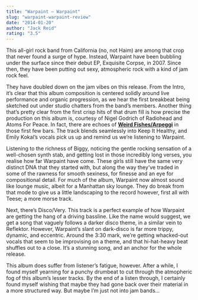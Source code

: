 ```yaml
---
title: "Warpaint – Warpaint"
slug: "warpaint-warpaint-review"
date: "2014-01-20"
author: "Jack Reid"
rating: "3.5"
---
```


This all-girl rock band from California (no, not Haim) are among that crop that never found a surge of hype. Instead, Warpaint have been bubbling under the surface since their debut EP, Exquisite Corpse, in 2007. Since then, they have been putting out sexy, atmospheric rock with a kind of jam rock feel.

They have doubled down on the jam vibes on this release. From the Intro, it’s clear that this album composition is centered solidly around live performance and organic progression, as we hear the first breakbeat being sketched out under studio chatters from the band’s members. Another thing that’s pretty clear from the first crisp hits of that drum fill is how precise the production on this album is, courtesy of Nigel Godrich of Radiohead and Atoms For Peace. In fact, there are echoes of **[Weird Fishes/Arpeggi](http://www.youtube.com/watch?v=pT90I7sZmNQ)** in those first few bars. The track blends seamlessly into Keep It Healthy, and Emily Kokal’s vocals pick us up and remind us we’re listening to Warpaint.

Listening to the richness of Biggy, noticing the gentle rocking sensation of a well-chosen synth stab, and getting lost in those incredibly long verses, you realise how far Warpaint have come. These girls still have the same very distinct DNA that they started with, but along the way they’ve traded in some of the rawness for smooth sexiness, for finesse and an eye for compositional detail. For much of the album, Warpaint now almost sound like lounge music, albeit for a Manhattan sky lounge. They do break from that mode to give us a little landscaping to the record however, first all with Teese; a more morse track.

Next, there’s Disco/Very. This track is a perfect example of how Warpaint are getting the hang of a driving bassline. Like the name would suggest, we get a song that vaguely follows a darker disco theme, in a similar vein to Reflektor. However, Warpaint’s slant on dark-disco is far more trippy, dynamic, and eccentric. Around the 3:30 mark, we’re getting whacked-out vocals that seem to be improvising on a theme, and that hi-hat-heavy beat shuffles out to a close. It’s a stunning song, and an anchor for the whole release.

This album does suffer from listener’s fatigue, however. After a while, I found myself yearning for a punchy drumbeat to cut through the atmopheric fog of this album’s lesser tracks. By the end of a listen through, I certainly found myself wishing that maybe they had gone back over their material in a more structured way. But maybe I’m just not into jam bands…
